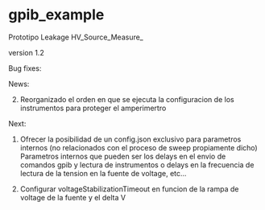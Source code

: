 # gpib_example
Prototipo Leakage HV_Source_Measure_

version 1.2

Bug fixes:


News:

2. Reorganizado el orden en que se ejecuta la configuracion de los instrumentos para proteger el amperimertro


Next:

1. Ofrecer la posibilidad de un config.json exclusivo para parametros internos (no relacionados con el proceso de sweep propiamente dicho)
Parametros internos que pueden ser los delays en el envio de comandos gpib y lectura de instrumentos o delays en la 
frecuencia de lectura de la tension en la fuente de voltage, etc...

2. Configurar voltageStabilizationTimeout en funcion de la rampa de voltage de la fuente y el delta V
